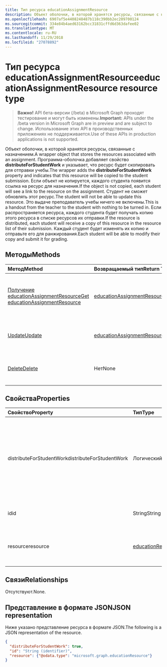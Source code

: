 ```yaml
---
title: Тип ресурса educationAssignmentResource
description: Объект оболочки, в которой хранятся ресурсы, связанные с назначением. Добавляет свойство **distributeForStudentWork** и указывает, что ресурс будет программы-оболочки
ms.openlocfilehash: 6907af5e4408248487b118c390bb2ec209700124
ms.sourcegitcommit: 334e84b4aed63162bcc31831cffd6d363dafee02
ms.translationtype: MT
ms.contentlocale: ru-RU
ms.lasthandoff: 11/29/2018
ms.locfileid: "27078892"
---
```

# <a name="educationassignmentresource-resource-type"></a><span data-ttu-id="dc032-104">Тип ресурса educationAssignmentResource</span><span class="sxs-lookup"><span data-stu-id="dc032-104">educationAssignmentResource resource type</span></span>

> <span data-ttu-id="dc032-105">**Важно!** API бета-версии (/beta) в Microsoft Graph проходят тестирование и могут быть изменены.</span><span class="sxs-lookup"><span data-stu-id="dc032-105">**Important:** APIs under the /beta version in Microsoft Graph are in preview and are subject to change.</span></span> <span data-ttu-id="dc032-106">Использование этих API в производственных приложениях не поддерживается.</span><span class="sxs-lookup"><span data-stu-id="dc032-106">Use of these APIs in production applications is not supported.</span></span>

<span data-ttu-id="dc032-107">Объект оболочки, в которой хранятся ресурсы, связанные с назначением.</span><span class="sxs-lookup"><span data-stu-id="dc032-107">A wrapper object that stores the resources associated with an assignment.</span></span> <span data-ttu-id="dc032-108">Программа-оболочка добавляет свойство **distributeForStudentWork** и указывает, что ресурс будет скопировать для отправки учебы.</span><span class="sxs-lookup"><span data-stu-id="dc032-108">The wrapper adds the **distributeForStudentWork** property and indicates that this resource will be copied to the student submission.</span></span>  <span data-ttu-id="dc032-109">Если объект не копируется, каждого студента появится ссылка на ресурс для назначения.</span><span class="sxs-lookup"><span data-stu-id="dc032-109">If the object is not copied, each student will see a link to the resource on the assignment.</span></span> <span data-ttu-id="dc032-110">Студент не сможет обновлять этот ресурс.</span><span class="sxs-lookup"><span data-stu-id="dc032-110">The student will not be able to update this resource.</span></span> <span data-ttu-id="dc032-111">Это выдаче преподаватель учебы ничего не включены.</span><span class="sxs-lookup"><span data-stu-id="dc032-111">This is a handout from the teacher to the student with nothing to be turned in.</span></span> <span data-ttu-id="dc032-112">Если распространяется ресурса, каждого студента будет получать копию этого ресурса в списке ресурсов их отправки.</span><span class="sxs-lookup"><span data-stu-id="dc032-112">If the resource is distributed, each student will receive a copy of this resource in the resource list of their submission.</span></span> <span data-ttu-id="dc032-113">Каждый студент будет изменять их копию и отправьте его для ранжирования.</span><span class="sxs-lookup"><span data-stu-id="dc032-113">Each student will be able to modify their copy and submit it for grading.</span></span>


## <a name="methods"></a><span data-ttu-id="dc032-114">Методы</span><span class="sxs-lookup"><span data-stu-id="dc032-114">Methods</span></span>

| <span data-ttu-id="dc032-115">Метод</span><span class="sxs-lookup"><span data-stu-id="dc032-115">Method</span></span>           | <span data-ttu-id="dc032-116">Возвращаемый тип</span><span class="sxs-lookup"><span data-stu-id="dc032-116">Return Type</span></span>    |<span data-ttu-id="dc032-117">Описание</span><span class="sxs-lookup"><span data-stu-id="dc032-117">Description</span></span>|
|:---------------|:--------|:----------|
|[<span data-ttu-id="dc032-118">Получение educationAssignmentResource</span><span class="sxs-lookup"><span data-stu-id="dc032-118">Get educationAssignmentResource</span></span>](../api/educationassignmentresource-get.md) | [<span data-ttu-id="dc032-119">educationAssignmentResource</span><span class="sxs-lookup"><span data-stu-id="dc032-119">educationAssignmentResource</span></span>](educationassignmentresource.md) |<span data-ttu-id="dc032-120">Чтение свойства и связи объекта **educationAssignmentResource** .</span><span class="sxs-lookup"><span data-stu-id="dc032-120">Read properties and relationships of an **educationAssignmentResource** object.</span></span>|
|[<span data-ttu-id="dc032-121">Update</span><span class="sxs-lookup"><span data-stu-id="dc032-121">Update</span></span>](../api/educationassignmentresource-update.md) | [<span data-ttu-id="dc032-122">educationAssignmentResource</span><span class="sxs-lookup"><span data-stu-id="dc032-122">educationAssignmentResource</span></span>](educationassignmentresource.md) |<span data-ttu-id="dc032-123">Обновление объекта **educationAssignmentResource** .</span><span class="sxs-lookup"><span data-stu-id="dc032-123">Update an **educationAssignmentResource** object.</span></span> |
|[<span data-ttu-id="dc032-124">Delete</span><span class="sxs-lookup"><span data-stu-id="dc032-124">Delete</span></span>](../api/educationassignmentresource-delete.md) | <span data-ttu-id="dc032-125">Нет</span><span class="sxs-lookup"><span data-stu-id="dc032-125">None</span></span> |<span data-ttu-id="dc032-126">Удаление объекта **educationAssignmentResource** .</span><span class="sxs-lookup"><span data-stu-id="dc032-126">Delete an **educationAssignmentResource** object.</span></span> |

## <a name="properties"></a><span data-ttu-id="dc032-127">Свойства</span><span class="sxs-lookup"><span data-stu-id="dc032-127">Properties</span></span>
| <span data-ttu-id="dc032-128">Свойство</span><span class="sxs-lookup"><span data-stu-id="dc032-128">Property</span></span>     | <span data-ttu-id="dc032-129">Тип</span><span class="sxs-lookup"><span data-stu-id="dc032-129">Type</span></span>   |<span data-ttu-id="dc032-130">Description</span><span class="sxs-lookup"><span data-stu-id="dc032-130">Description</span></span>|
|:---------------|:--------|:----------|
|<span data-ttu-id="dc032-131">distributeForStudentWork</span><span class="sxs-lookup"><span data-stu-id="dc032-131">distributeForStudentWork</span></span>|<span data-ttu-id="dc032-132">Логический</span><span class="sxs-lookup"><span data-stu-id="dc032-132">Boolean</span></span>|<span data-ttu-id="dc032-133">Указывает, будет ли этот ресурс необходимо копировать в каждой учебы отправки для изменения и отправки.</span><span class="sxs-lookup"><span data-stu-id="dc032-133">Indicates whether this resource should be copied to each student submission for modification and submission.</span></span>|
|<span data-ttu-id="dc032-134">id</span><span class="sxs-lookup"><span data-stu-id="dc032-134">id</span></span>|<span data-ttu-id="dc032-135">String</span><span class="sxs-lookup"><span data-stu-id="dc032-135">String</span></span>| <span data-ttu-id="dc032-136">Идентификатор ресурса.</span><span class="sxs-lookup"><span data-stu-id="dc032-136">ID of this resource.</span></span> <span data-ttu-id="dc032-137">Только для чтения.</span><span class="sxs-lookup"><span data-stu-id="dc032-137">Read-only.</span></span>|
|<span data-ttu-id="dc032-138">resource</span><span class="sxs-lookup"><span data-stu-id="dc032-138">resource</span></span>|[<span data-ttu-id="dc032-139">educationResource</span><span class="sxs-lookup"><span data-stu-id="dc032-139">educationResource</span></span>](educationresource.md)|<span data-ttu-id="dc032-140">Объект ресурса, связанный с этим назначением.</span><span class="sxs-lookup"><span data-stu-id="dc032-140">Resource object that has been associated with this assignment.</span></span>|

## <a name="relationships"></a><span data-ttu-id="dc032-141">Связи</span><span class="sxs-lookup"><span data-stu-id="dc032-141">Relationships</span></span>
<span data-ttu-id="dc032-142">Отсутствуют.</span><span class="sxs-lookup"><span data-stu-id="dc032-142">None.</span></span>


## <a name="json-representation"></a><span data-ttu-id="dc032-143">Представление в формате JSON</span><span class="sxs-lookup"><span data-stu-id="dc032-143">JSON representation</span></span>

<span data-ttu-id="dc032-144">Ниже указано представление ресурса в формате JSON.</span><span class="sxs-lookup"><span data-stu-id="dc032-144">The following is a JSON representation of the resource.</span></span>

<!-- {
  "blockType": "resource",
  "optionalProperties": [

  ],
  "@odata.type": "microsoft.graph.educationAssignmentResource"
}-->

```json
{
  "distributeForStudentWork": true,
  "id": "String (identifier)",
  "resource": {"@odata.type": "microsoft.graph.educationResource"}
}

```

<!-- uuid: 8fcb5dbc-d5aa-4681-8e31-b001d5168d79
2015-10-25 14:57:30 UTC -->
<!-- {
  "type": "#page.annotation",
  "description": "educationAssignmentResource resource",
  "keywords": "",
  "section": "documentation",
  "tocPath": ""
}-->
